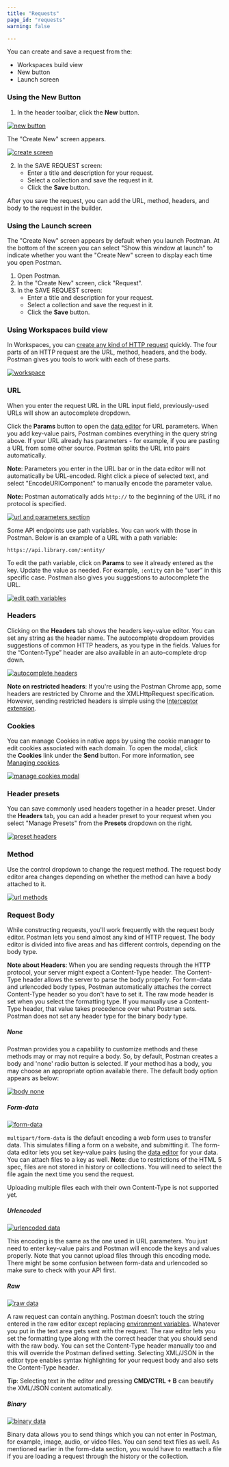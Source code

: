 ```yaml
---
title: "Requests"
page_id: "requests"
warning: false

---
```


You can create and save a request from the:
* Workspaces build view
* New button
* Launch screen


### Using the New Button

1. In the header toolbar, click the **New** button.

[![new button](https://s3.amazonaws.com/postman-static-getpostman-com/postman-docs/WS-HeaderToolBar-new+button1.png)](https://s3.amazonaws.com/postman-static-getpostman-com/postman-docs/WS-HeaderToolBar-new+button1.png)

The "Create New" screen appears.

[![create screen](https://s3.amazonaws.com/postman-static-getpostman-com/postman-docs/WS-createNew-white-p2.png)](https://s3.amazonaws.com/postman-static-getpostman-com/postman-docs/WS-createNew-white-p2.png)

2. In the SAVE REQUEST screen:
   * Enter a title and description for your request. 
   * Select a collection and save the request in it.
   * Click the **Save** button.
   
After you save the request, you can add the URL, method, headers, and body to the request in the builder.

### Using the Launch screen

The "Create New" screen appears by default when you launch Postman. At the bottom of the screen you can select "Show this window at launch" to indicate whether you want the "Create New" screen to display each time you open Postman.

1. Open Postman.
2. In the "Create New" screen, click "Request".
3. In the SAVE REQUEST screen:
   * Enter a title and description for your request. 
   * Select a collection and save the request in it.
   * Click the **Save** button.


### Using Workspaces build view

In Workspaces, you can [create any kind of HTTP request](/docs/v6/postman/launching_postman/sending_the_first_request) quickly. The four parts of an HTTP request are the URL, method, headers, and the body. Postman gives you tools to work with each of these parts.

[![workspace](https://s3.amazonaws.com/postman-static-getpostman-com/postman-docs/WS-workspace-area.png)](https://s3.amazonaws.com/postman-static-getpostman-com/postman-docs/WS-workspace-area.png)

### URL

When you enter the request URL in the URL input field, previously-used URLs will show an autocomplete dropdown. 

Click the **Params** button to open the [data editor](/docs/v6/postman/launching_postman/navigating_postman) for URL parameters. When you add key-value pairs, Postman combines everything in the query string above. If your URL already has parameters - for example, if you are pasting a URL from some other source. Postman splits the URL into pairs automatically.

**Note**: Parameters you enter in the URL bar or in the data editor will not automatically be URL-encoded. Right click a piece of selected text, and select "EncodeURIComponent" to manually encode the parameter value.

**Note:** Postman automatically adds `http://` to the beginning of the URL if no protocol is specified.

[![url and parameters section](https://s3.amazonaws.com/postman-static-getpostman-com/postman-docs/requestBuilderUrl.png)](https://s3.amazonaws.com/postman-static-getpostman-com/postman-docs/requestBuilderUrl.png)

Some API endpoints use path variables. You can work with those in Postman. Below is an example of a URL with a path variable:

```
https://api.library.com/:entity/
```

To edit the path variable, click on **Params** to see it already entered as the key. Update the value as needed. For example, `:entity` can be “user” in this specific case. Postman also gives you suggestions to autocomplete the URL.

[![edit path variables](https://s3.amazonaws.com/postman-static-getpostman-com/postman-docs/requestBuilderPath.png)](https://s3.amazonaws.com/postman-static-getpostman-com/postman-docs/requestBuilderPath.png)

### Headers

Clicking on the **Headers** tab shows the headers key-value editor. You can set any string as the header name. The autocomplete dropdown provides suggestions of common HTTP headers, as you type in the fields. Values for the “Content-Type” header are also available in an auto-complete drop down.

[![autocomplete headers](https://s3.amazonaws.com/postman-static-getpostman-com/postman-docs/WS-headers_white.png)](https://s3.amazonaws.com/postman-static-getpostman-com/postman-docs/WS-headers_white.png)

**Note on restricted headers**: If you're using the Postman Chrome app, some headers are restricted by Chrome and the XMLHttpRequest specification. However, sending restricted headers is simple using the [Interceptor extension](/docs/v6/postman/sending_api_requests/interceptor_extension).  

### Cookies

You can manage Cookies in native apps by using the cookie manager to edit cookies associated with each domain. To open the modal, click the **Cookies** link under the **Send** button. For more information, see [Managing cookies](/docs/v6/postman/sending_api_requests/cookies).

[![manage cookies modal](https://s3.amazonaws.com/postman-static-getpostman-com/postman-docs/WS-manage-cookies.png)](https://s3.amazonaws.com/postman-static-getpostman-com/postman-docs/WS-manage-cookies.png)

### Header presets

You can save commonly used headers together in a header preset. Under the **Headers** tab, you can add a header preset to your request when you select "Manage Presets" from the **Presets** dropdown on the right.  

[![preset headers](https://s3.amazonaws.com/postman-static-getpostman-com/postman-docs/WS-header-presets1.png)](https://s3.amazonaws.com/postman-static-getpostman-com/postman-docs/WS-header-presets1.png)

### Method

Use the control dropdown to change the request method. The request body editor area changes depending on whether the method can have a body attached to it.

[![url methods](https://s3.amazonaws.com/postman-static-getpostman-com/postman-docs/WS-method-menu.png)](https://s3.amazonaws.com/postman-static-getpostman-com/postman-docs/WS-method-menu.png)

### Request Body

While constructing requests, you'll work frequently with the request body editor. Postman lets you send almost any kind of HTTP request. The body editor is divided into five areas and has different controls, depending on the body type.

**Note about Headers**: When you are sending requests through the HTTP protocol, your server might expect a Content-Type header. The Content-Type header allows the server to parse the body properly. For form-data and urlencoded body types, Postman automatically attaches the correct Content-Type header so you don't have to set it. The raw mode header is set when you select the formatting type. If you manually use a Content-Type header, that value takes precedence over what Postman sets. Postman does not set any header type for the binary body type.

##### None

Postman provides you a capability to customize methods and these methods may or may not require a body. So, by default, Postman creates a body and 'none' radio button is selected. If your method has a body, you may choose an appropriate option available there. The default body option appears as below:

[![body none](https://s3.amazonaws.com/postman-static-getpostman-com/postman-docs/Body_None.png)](https://s3.amazonaws.com/postman-static-getpostman-com/postman-docs/Body_None.png)

##### **Form-data**

[![form-data](https://s3.amazonaws.com/postman-static-getpostman-com/postman-docs/requestBuilderForm.png)](https://s3.amazonaws.com/postman-static-getpostman-com/postman-docs/requestBuilderForm.png)

`multipart/form-data` is the default encoding a web form uses to transfer data. This simulates filling a form on a website, and submitting it. The form-data editor lets you set key-value pairs (using the [data editor](/docs/v6/postman/launching_postman/navigating_postman) for your data. You can attach files to a key as well. **Note**: due to restrictions of the HTML 5 spec, files are not stored in history or collections. You will need to select the file again the next time you send the request.

Uploading multiple files each with their own Content-Type is not supported yet.

##### **Urlencoded**

[![urlencoded data](https://s3.amazonaws.com/postman-static-getpostman-com/postman-docs/requestBuilderUrlEncoded.png)](https://s3.amazonaws.com/postman-static-getpostman-com/postman-docs/requestBuilderUrlEncoded.png)

This encoding is the same as the one used in URL parameters. You just need to enter key-value pairs and Postman will encode the keys and values properly. Note that you cannot upload files through this encoding mode. There might be some confusion between form-data and urlencoded so make sure to check with your API first.

##### **Raw**

[![raw data](https://s3.amazonaws.com/postman-static-getpostman-com/postman-docs/58960775.png)](https://s3.amazonaws.com/postman-static-getpostman-com/postman-docs/58960775.png)

A raw request can contain anything. Postman doesn’t touch the string entered in the raw editor except replacing [environment variables](/docs/v6/postman/environments_and_globals/variables). Whatever you put in the text area gets sent with the request. The raw editor lets you set the formatting type along with the correct header that you should send with the raw body. You can set the Content-Type header manually too and this will override the Postman defined setting. Selecting XML/JSON in the editor type enables syntax highlighting for your request body and also sets the Content-Type header.

**Tip**: Selecting text in the editor and pressing **CMD/CTRL + B** can beautify the XML/JSON content automatically.

##### **Binary**

[![binary data](https://s3.amazonaws.com/postman-static-getpostman-com/postman-docs/58960827.png)](https://s3.amazonaws.com/postman-static-getpostman-com/postman-docs/58960827.png)

Binary data allows you to send things which you can not enter in Postman, for example, image, audio, or video files. You can send text files as well. As mentioned earlier in the form-data section, you would have to reattach a file if you are loading a request through the history or the collection.
